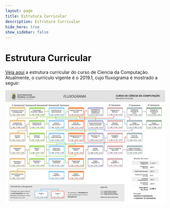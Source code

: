 ```yaml
---
layout: page
title: Estrutura Curricular
description: Estrutura Curricular
hide_hero: true
show_sidebar: false
---
```


<script src="mermaid.min.js"></script>
<script>mermaid.initialize({startOnLoad:true});</script>

# Estrutura Curricular

[Veja aqui](https://si3.ufc.br/sigaa/public/curso/curriculo.jsf?lc=pt_BR&id=1878933) a estrutura curricular do curso de Ciencia da Computação. Atualmente, o currículo vigente é o 2019.1, cujo fluxograma é mostrado a seguir:

![img](/img/Fluxograma_CC_2019.svg)
